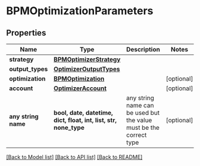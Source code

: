 # BPMOptimizationParameters


## Properties
Name | Type | Description | Notes
------------ | ------------- | ------------- | -------------
**strategy** | [**BPMOptimizerStrategy**](BPMOptimizerStrategy.md) |  | 
**output_types** | [**OptimizerOutputTypes**](OptimizerOutputTypes.md) |  | 
**optimization** | [**BPMOptimization**](BPMOptimization.md) |  | [optional] 
**account** | [**OptimizerAccount**](OptimizerAccount.md) |  | [optional] 
**any string name** | **bool, date, datetime, dict, float, int, list, str, none_type** | any string name can be used but the value must be the correct type | [optional]

[[Back to Model list]](../README.md#documentation-for-models) [[Back to API list]](../README.md#documentation-for-api-endpoints) [[Back to README]](../README.md)


